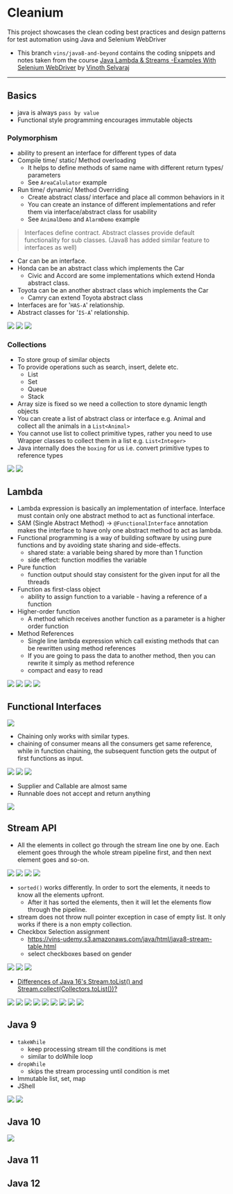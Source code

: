# Cleanium

This project showcases the clean coding best practices and design patterns for test automation using Java and Selenium
WebDriver

* This branch `vins/java8-and-beyond` contains the coding snippets and notes taken from
  the
  course [Java Lambda & Streams -Examples With Selenium WebDriver](https://www.udemy.com/course/java-8-and-beyond-for-testers)
  by [Vinoth Selvaraj](https://www.vinsguru.com/vinoth-selvaraj/)

---

## Basics

* java is always `pass by value`
* Functional style programming encourages immutable objects

### Polymorphism

* ability to present an interface for different types of data
* Compile time/ static/ Method overloading
    * It helps to define methods of same name with different return types/ parameters
    * See `AreaCalulator` example
* Run time/ dynamic/ Method Overriding
    * Create abstract class/ interface and place all common behaviors in it
    * You can create an instance of different implementations and refer them via interface/abstract class for usability
    * See `AnimalDemo` and `AlarmDemo` example

> Interfaces define contract. Abstract classes provide default functionality for sub classes. (Java8 has added similar
> feature to interfaces as
> well)

* Car can be an interface.
* Honda can be an abstract class which implements the Car
    * Civic and Accord are some implementations which extend Honda abstract class.
* Toyota can be an another abstract class which implements the Car
    * Camry can extend Toyota abstract class
* Interfaces are for '`HAS-A`' relationship.
* Abstract classes for '`IS-A`' relationship.

<img src="doc/poly.PNG">

<img src="doc/poly-runtime.PNG">

<img src="doc/abstract-class-interface.PNG">

### Collections

* To store group of similar objects
* To provide operations such as search, insert, delete etc.
    * List
    * Set
    * Queue
    * Stack
* Array size is fixed so we need a collection to store dynamic length objects
* You can create a list of abstract class or interface e.g. Animal and collect all the animals in a `List<Animal>`
* You cannot use list to collect primitive types, rather you need to use Wrapper classes to collect them in a
  list e.g. `List<Integer>`
* Java internally does the `boxing` for us i.e. convert primitive types to reference types

<img src="doc/types.PNG">

<img src="doc/poly-summary.PNG">

## Lambda

* Lambda expression is basically an implementation of interface. Interface must contain only one abstract method to act
  as functional interface.
* SAM (Single Abstract Method) -> `@FunctionalInterface` annotation makes the interface to have only one abstract method
  to act as lambda.
* Functional programming is a way of building software by using pure functions and by avoiding state sharing and
  side-effects.
    * shared state: a variable being shared by more than 1 function
    * side effect: function modifies the variable
* Pure function
    * function output should stay consistent for the given input for all the threads
* Function as first-class object
    * ability to assign function to a variable - having a reference of a function
* Higher-order function
    * A method which receives another function as a parameter is a higher order function
* Method References
    * Single line lambda expression which call existing methods that can be rewritten using method references
    * If you are going to pass the data to another method, then you can rewrite it simply as method reference
    * compact and easy to read

<img src="doc/method-ref.PNG">

<img src="doc/lambdas.PNG">

<img src="doc/lambdas-best-practice.PNG">

<img src="doc/assignment-lambda.PNG">

## Functional Interfaces

<img src="doc/functional-interfaces.PNG">

* Chaining only works with similar types.
* chaining of consumer means all the consumers get same reference, while in function chaining, the subsequent function
  gets the output of first functions as input.

<img src="doc/tri-consumer.PNG">

<img src="doc/consumer-ref.PNG">

<img src="doc/fun-ref.PNG">

* Supplier and Callable are almost same
* Runnable does not accept and return anything

<img src="doc/assignment-funinterfaces.PNG">

## Stream API

* All the elements in collect go through the stream line one by one. Each element goes through the whole stream pipeline
  first, and then next element goes and so-on.

<img src="doc/streams-intro.PNG">

<img src="doc/stream-how-it-works.PNG">

<img src="doc/stream-ops.PNG">

<img src="doc/stream-intermediate-ops.PNG">

* `sorted()` works differently. In order to sort the elements, it needs to know all the elements upfront.
    * After it has sorted the elements, then it will let the elements flow through the pipeline.
* stream does not throw null pointer exception in case of empty list. It only works if there is a non empty collection.
* Checkbox Selection assignment
    * https://vins-udemy.s3.amazonaws.com/java/html/java8-stream-table.html
    * select checkboxes based on gender

<img src="doc/stream-flatmap.PNG">

<img src="doc/stream-terminal-ops.PNG">

<img src="doc/stream-collect.PNG">

* [Differences of Java 16's Stream.toList() and Stream.collect(Collectors.toList())?](https://stackoverflow.com/questions/65969919/differences-of-java-16s-stream-tolist-and-stream-collectcollectors-tolist)

<img src="doc/stream-parallel.PNG">

<img src="doc/stream-source.PNG">

<img src="doc/comparator.PNG">

<img src="doc/streams-primitive.PNG">

<img src="doc/stream-summary.PNG">

<img src="doc/stream-intermediate-ops-summary.PNG">

<img src="doc/stream-terminal-ops-summary.PNG">

<img src="doc/stream-comparator-summary.PNG">

<img src="doc/stream-source-summary.PNG">

## Java 9

* `takeWhile` 
  * keep processing stream till the conditions is met
  * similar to doWhile loop
* `dropWhile`
  * skips the stream processing until condition is met
* Immutable list, set, map
* JShell

<img src="doc/java9-stream.PNG">

<img src="doc/java9-collection.PNG">

## Java 10

<img src="doc/java10-summary.PNG">

## Java 11

## Java 12






